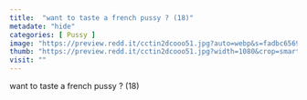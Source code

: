 ```yaml
---
title:  "want to taste a french pussy ? (18)"
metadate: "hide"
categories: [ Pussy ]
image: "https://preview.redd.it/cctin2dcooo51.jpg?auto=webp&s=fadbc656955947bce7f8e2d9f484e4924ff1b18e"
thumb: "https://preview.redd.it/cctin2dcooo51.jpg?width=1080&crop=smart&auto=webp&s=68a197971ba272125acf5234197482e17bc27f6a"
visit: ""
---
```

want to taste a french pussy ? (18)
